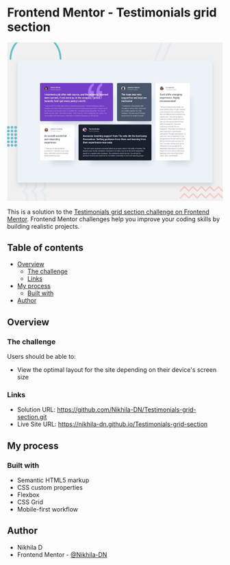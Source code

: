 # Frontend Mentor - Testimonials grid section

![Design preview for the Testimonials grid section coding challenge](./design/desktop-preview.jpg)

This is a solution to the [Testimonials grid section challenge on Frontend Mentor](https://www.frontendmentor.io/challenges/testimonials-grid-section-Nnw6J7Un7). Frontend Mentor challenges help you improve your coding skills by building realistic projects. 

## Table of contents

- [Overview](#overview)
  - [The challenge](#the-challenge)
  - [Links](#links)
- [My process](#my-process)
  - [Built with](#built-with)
- [Author](#author)


## Overview

### The challenge

Users should be able to:

- View the optimal layout for the site depending on their device's screen size


### Links

- Solution URL: https://github.com/Nikhila-DN/Testimonials-grid-section.git
- Live Site URL: https://nikhila-dn.github.io/Testimonials-grid-section

## My process

### Built with

- Semantic HTML5 markup
- CSS custom properties
- Flexbox
- CSS Grid
- Mobile-first workflow


## Author

- Nikhila D
- Frontend Mentor - [@Nikhila-DN]([https://www.frontendmentor.io/profile/Nikhila-DN])
